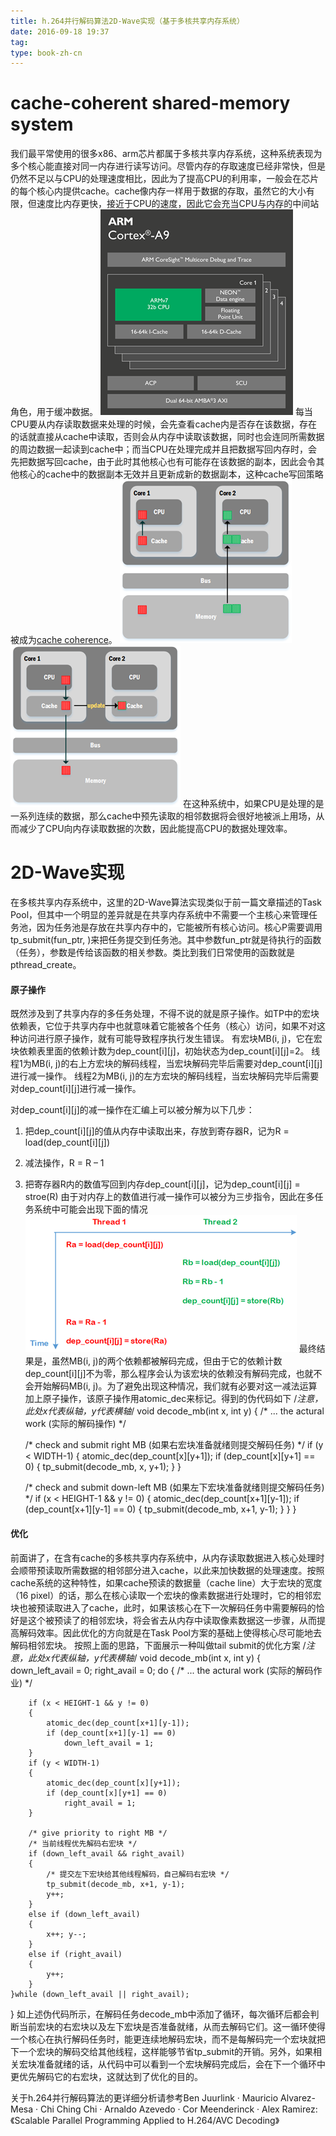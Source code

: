 ```yaml
---
title: h.264并行解码算法2D-Wave实现（基于多核共享内存系统）
date: 2016-09-18 19:37
tag: 
type: book-zh-cn
---
```



# cache-coherent shared-memory system
我们最平常使用的很多x86、arm芯片都属于多核共享内存系统，这种系统表现为多个核心能直接对同一内存进行读写访问。尽管内存的存取速度已经非常快，但是仍然不足以与CPU的处理速度相比，因此为了提高CPU的利用率，一般会在芯片的每个核心内提供cache。cache像内存一样用于数据的存取，虽然它的大小有限，但速度比内存更快，接近于CPU的速度，因此它会充当CPU与内存的中间站角色，用于缓冲数据。
[![](2016-09-18-h.264并行解码算法2d-wave实现（基于多核共享内存系统）/421096-20160918193632453-986991549.png)](http://images2015.cnblogs.com/blog/421096/201609/421096-20160918193631562-2042056816.png)
每当CPU要从内存读取数据来处理的时候，会先查看cache内是否存在该数据，存在的话就直接从cache中读取，否则会从内存中读取该数据，同时也会连同所需数据的周边数据一起读到cache中；而当CPU在处理完成并且把数据写回内存时，会先把数据写回cache，由于此时其他核心也有可能存在该数据的副本，因此会令其他核心的cache中的数据副本无效并且更新成新的数据副本，这种cache写回策略被成为[cache coherence](http://wenku.baidu.com/link?url=kcbOUGQZPfTpv7s4Ru4eGyN7uVyQ1ncXZmPrImcGyTlzLIVqHsAHpfnZ9mK8oJefByfaFZ6A4-TBwqHdqvItCDf574kqqMniCrCm7LzalfW)。
[![](2016-09-18-h.264并行解码算法2d-wave实现（基于多核共享内存系统）/421096-20160918193633703-1840958971.png)](http://images2015.cnblogs.com/blog/421096/201609/421096-20160918193633062-1484289186.png)[![](2016-09-18-h.264并行解码算法2d-wave实现（基于多核共享内存系统）/421096-20160918193634906-1675753400.png)](http://images2015.cnblogs.com/blog/421096/201609/421096-20160918193634281-946560676.png)
在这种系统中，如果CPU是处理的是一系列连续的数据，那么cache中预先读取的相邻数据将会很好地被派上用场，从而减少了CPU向内存读取数据的次数，因此能提高CPU的数据处理效率。


# 2D-Wave实现
在多核共享内存系统中，这里的2D-Wave算法实现类似于前一篇文章描述的Task Pool，但其中一个明显的差异就是在共享内存系统中不需要一个主核心来管理任务池，因为任务池是存放在共享内存中的，它能被所有核心访问。核心P需要调用tp_submit(fun_ptr, <param>)来把任务提交到任务池。其中参数fun_ptr就是待执行的函数（任务），参数<param>是传给该函数的相关参数。类比到我们日常使用的函数就是pthread_create。


#### 原子操作
既然涉及到了共享内存的多任务处理，不得不说的就是原子操作。如TP中的宏块依赖表，它位于共享内存中也就意味着它能被各个任务（核心）访问，如果不对这种访问进行原子操作，就有可能导致程序执行发生错误。
有宏块MB(i, j)，它在宏块依赖表里面的依赖计数为dep_count[i][j]，初始状态为dep_count[i][j]=2。
线程1为MB(i, j)的右上方宏块的解码线程，当宏块解码完毕后需要对dep_count[i][j]进行减一操作。
线程2为MB(i, j)的左方宏块的解码线程，当宏块解码完毕后需要对dep_count[i][j]进行减一操作。

对dep_count[i][j]的减一操作在汇编上可以被分解为以下几步：

1. 把dep_count[i][j]的值从内存中读取出来，存放到寄存器R，记为R = load(dep_count[i][j])
2. 减法操作，R = R – 1
3. 把寄存器R内的数值写回到内存dep_count[i][j]，记为dep_count[i][j] = stroe(R)
由于对内存上的数值进行减一操作可以被分为三步指令，因此在多任务系统中可能会出现下面的情况
[![](2016-09-18-h.264并行解码算法2d-wave实现（基于多核共享内存系统）/421096-20160918193636188-1299656481.png)](http://images2015.cnblogs.com/blog/421096/201609/421096-20160918193635500-494388479.png)
最终结果是，虽然MB(i, j)的两个依赖都被解码完成，但由于它的依赖计数dep_count[i][j]不为零，那么程序会认为该宏块的依赖没有解码完成，也就不会开始解码MB(i, j)。为了避免出现这种情况，我们就有必要对这一减法运算加上原子操作，该原子操作用atomic_dec来标记。得到的伪代码如下
/*注意，此处x代表纵轴，y代表横轴*/
void decode_mb(int x, int y)
{
    /* ... the actural work (实际的解码操作) */

    /* check and submit right MB (如果右宏块准备就绪则提交解码任务) */
    if (y < WIDTH-1)
    {
        atomic_dec(dep_count[x][y+1]);
        if (dep_count[x][y+1] == 0)
        {
            tp_submit(decode_mb, x, y+1);
        }
    }

    /* check and submit down-left MB (如果左下宏块准备就绪则提交解码任务) */
    if (x < HEIGHT-1 && y != 0)
    {
        atomic_dec(dep_count[x+1][y-1]);
        if (dep_count[x+1][y-1] == 0)
        {
            tp_submit(decode_mb, x+1, y-1);
        }
    }
}


#### 优化
前面讲了，在含有cache的多核共享内存系统中，从内存读取数据进入核心处理时会顺带预读取所需数据的相邻部分进入cache，以此来加快数据的处理速度。按照cache系统的这种特性，如果cache预读的数据量（cache line）大于宏块的宽度（16 pixel）的话，那么在核心读取一个宏块的像素数据进行处理时，它的相邻宏块也被预读取进入了cache，此时，如果该核心在下一次解码任务中需要解码的恰好是这个被预读了的相邻宏块，将会省去从内存中读取像素数据这一步骤，从而提高解码效率。因此优化的方向就是在Task Pool方案的基础上使得核心尽可能地去解码相邻宏块。
按照上面的思路，下面展示一种叫做tail submit的优化方案
/*注意，此处x代表纵轴，y代表横轴*/
void decode_mb(int x, int y)
{
    down_left_avail = 0;
    right_avail = 0;
    do {
        /* ... the actural work (实际的解码作业) */

        if (x < HEIGHT-1 && y != 0)
        {
            atomic_dec(dep_count[x+1][y-1]);
            if (dep_count[x+1][y-1] == 0)
                down_left_avail = 1;
        }
        if (y < WIDTH-1)
        {
            atomic_dec(dep_count[x][y+1]);
            if (dep_count[x][y+1] == 0)
                right_avail = 1;
        }

        /* give priority to right MB */
        /* 当前线程优先解码右宏块 */
        if (down_left_avail && right_avail)
        {
            /* 提交左下宏块给其他线程解码，自己解码右宏块 */
            tp_submit(decode_mb, x+1, y-1);
            y++;
        }
        else if (down_left_avail)
        {
            x++; y--;
        }
        else if (right_avail)
        {
            y++;
        }
    }while (down_left_avail || right_avail);
}
如上述伪代码所示，在解码任务decode_mb中添加了循环，每次循环后都会判断当前宏块的右宏块以及左下宏块是否准备就绪，从而去解码它们。这一循环使得一个核心在执行解码任务时，能更连续地解码宏块，而不是每解码完一个宏块就把下一个宏块的解码交给其他线程，这样能够节省tp_submit的开销。另外，如果相关宏块准备就绪的话，从代码中可以看到一个宏块解码完成后，会在下一个循环中更优先解码它的右宏块，这就达到了优化的目的。

关于h.264并行解码算法的更详细分析请参考Ben Juurlink · Mauricio Alvarez-Mesa · Chi Ching Chi · Arnaldo Azevedo · Cor Meenderinck · Alex Ramirez:《Scalable Parallel Programming Applied to H.264/AVC Decoding》











